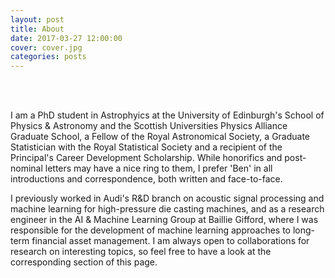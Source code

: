 ```yaml
---
layout: post
title: About
date: 2017-03-27 12:00:00
cover: cover.jpg
categories: posts
---
```


<html>
<br><br>
</html>

I am a PhD student in Astrophyics at the University of Edinburgh's School of Physics & Astronomy and the Scottish Universities Physics Alliance Graduate School, a Fellow of the Royal Astronomical Society, a Graduate Statistician with the Royal Statistical Society and a recipient of the Principal's Career Development Scholarship. While honorifics and post-nominal letters may have a nice ring to them, I prefer 'Ben' in all introductions and correspondence, both written and face-to-face.

I previously worked in Audi's R&D branch on acoustic signal processing and machine learning for high-pressure die casting machines, and as a research engineer in the AI & Machine Learning Group at Baillie Gifford, where I was responsible for the development of machine learning approaches to long-term financial asset management. I am always open to collaborations for research on interesting topics, so feel free to have a look at the corresponding section of this page.
